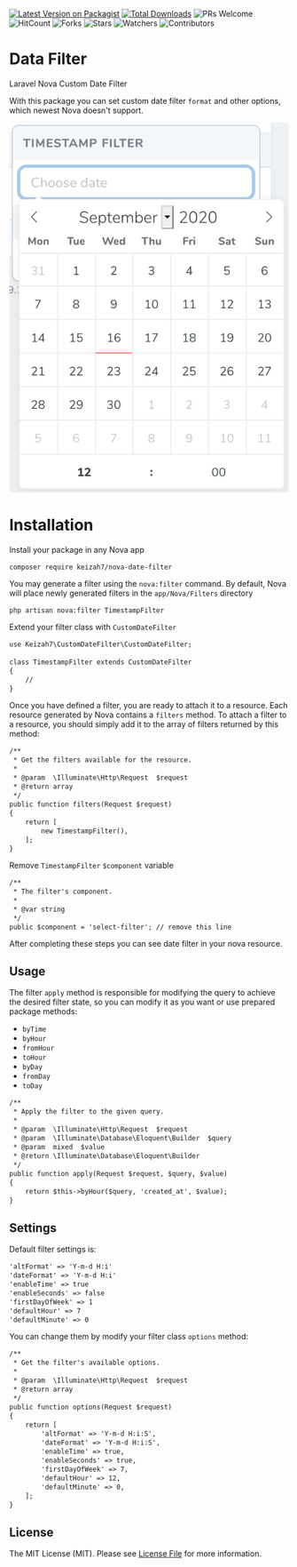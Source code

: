 [![Latest Version on Packagist](https://img.shields.io/packagist/v/keizah7/custom-date-filter.svg)](https://packagist.org/packages/keizah7/custom-date-filter)
[![Total Downloads](https://img.shields.io/packagist/dt/keizah7/custom-date-filter.svg)](https://packagist.org/packages/epartment/nova-dependency-container)
![PRs Welcome](https://img.shields.io/badge/PRs-welcome-brightgreen.svg)
![HitCount](https://views.whatilearened.today/views/github/keizah7/nova-date-filter.svg)
![Forks](https://img.shields.io/github/forks/keizah7/nova-date-filter?style=social)
![Stars](https://img.shields.io/github/stars/keizah7/nova-date-filter?style=social)
![Watchers](https://img.shields.io/github/watchers/keizah7/nova-date-filter?style=social)
![Contributors](https://img.shields.io/github/contributors/keizah7/nova-date-filter)
# Data Filter
Laravel Nova Custom Date Filter

With this package you can set custom date filter `format` and other options, which newest Nova doesn't support.

![custom date filter](https://github.com/keizah7/nova-date-filter/blob/master/data-filter.png?raw=true)
# Installation
Install your package in any Nova app
```
composer require keizah7/nova-date-filter
```
You may generate a  filter using the `nova:filter` command.
By default, Nova will place newly generated filters in the `app/Nova/Filters` directory
```
php artisan nova:filter TimestampFilter
```
Extend your filter class with `CustomDateFilter`
```
use Keizah7\CustomDateFilter\CustomDateFilter;

class TimestampFilter extends CustomDateFilter
{
    //
}
```
Once you have defined a filter, you are ready to attach it to a resource. Each resource generated by Nova contains a `filters` method. To attach a filter to a resource, you should simply add it to the array of filters returned by this method:
```
/**
 * Get the filters available for the resource.
 *
 * @param  \Illuminate\Http\Request  $request
 * @return array
 */
public function filters(Request $request)
{
    return [
        new TimestampFilter(),
    ];
}
```
Remove `TimestampFilter` `$component` variable
```
/**
 * The filter's component.
 *
 * @var string
 */
public $component = 'select-filter'; // remove this line
```
After completing these steps you can see date filter in your nova resource.
## Usage
The filter `apply` method is responsible for modifying the query to achieve the desired filter state, so you can modify it as you want or use prepared package methods:
- `byTime`
- `byHour`
- `fromHour`
- `toHour`
- `byDay`
- `fromDay`
- `toDay`
```
/**
 * Apply the filter to the given query.
 *
 * @param  \Illuminate\Http\Request  $request
 * @param  \Illuminate\Database\Eloquent\Builder  $query
 * @param  mixed  $value
 * @return \Illuminate\Database\Eloquent\Builder
 */
public function apply(Request $request, $query, $value)
{
    return $this->byHour($query, 'created_at', $value);
}
```
## Settings
Default filter settings is:
```
'altFormat' => 'Y-m-d H:i'
'dateFormat' => 'Y-m-d H:i'
'enableTime' => true
'enableSeconds' => false
'firstDayOfWeek' => 1
'defaultHour' => 7
'defaultMinute' => 0
```
You can change them by modify your filter class `options` method:
```
/**
 * Get the filter's available options.
 *
 * @param  \Illuminate\Http\Request  $request
 * @return array
 */
public function options(Request $request)
{
    return [
        'altFormat' => 'Y-m-d H:i:S',
        'dateFormat' => 'Y-m-d H:i:S',
        'enableTime' => true,
        'enableSeconds' => true,
        'firstDayOfWeek' => 7,
        'defaultHour' => 12,
        'defaultMinute' => 0,
    ];
}
```
## License
The MIT License (MIT). Please see [License File](https://github.com/keizah7/nova-date-filter/blob/master/LICENSE) for more information.

